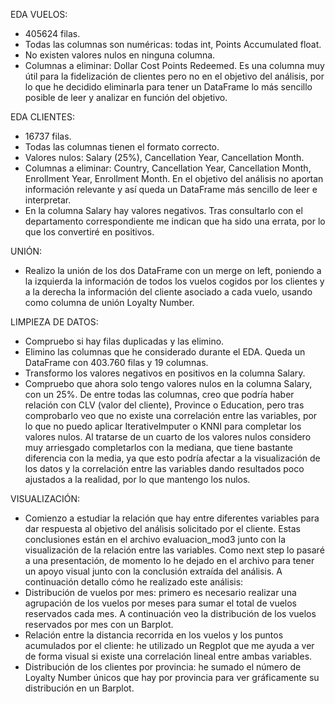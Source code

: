 EDA VUELOS:
- 405624 filas.
- Todas las columnas son numéricas: todas int, Points Accumulated float.
- No existen valores nulos en ninguna columna.
- Columnas a eliminar: Dollar Cost Points Redeemed. Es una columna muy útil para la fidelización de clientes pero no en el objetivo del análisis, por lo que he decidido eliminarla para tener un DataFrame lo más sencillo posible de leer y analizar en función del objetivo.

EDA CLIENTES:
- 16737 filas.
- Todas las columnas tienen el formato correcto.
- Valores nulos: Salary (25%), Cancellation Year, Cancellation Month.
- Columnas a eliminar: Country, Cancellation Year, Cancellation Month, Enrollment Year, Enrollment Month. En el objetivo del análisis no aportan información relevante y así queda un DataFrame más sencillo de leer e interpretar.
- En la columna Salary hay valores negativos. Tras consultarlo con el departamento correspondiente me indican que ha sido una errata, por lo que los convertiré en positivos.

UNIÓN:
- Realizo la unión de los dos DataFrame con un merge on left, poniendo a la izquierda la información de todos los vuelos cogidos por los clientes y a la derecha la información del cliente asociado a cada vuelo, usando como columna de unión Loyalty Number.

LIMPIEZA DE DATOS:
- Compruebo si hay filas duplicadas y las elimino. 
- Elimino las columnas que he considerado durante el EDA. Queda un DataFrame con 403.760 filas y 19 columnas.
- Transformo los valores negativos en positivos en la columna Salary.
- Compruebo que ahora solo tengo valores nulos en la columna Salary, con un 25%. De entre todas las columnas, creo que podría haber relación con CLV (valor del cliente), Province o Education, pero tras comprobarlo veo que no existe una correlación entre las variables, por lo que no puedo aplicar IterativeImputer o KNNI para completar los valores nulos. Al tratarse de un cuarto de los valores nulos considero muy arriesgado completarlos con la mediana, que tiene bastante diferencia con la media, ya que esto podría afectar a la visualización de los datos y la correlación entre las variables dando resultados poco ajustados a la realidad, por lo que mantengo los nulos.

VISUALIZACIÓN:
- Comienzo a estudiar la relación que hay entre diferentes variables para dar respuesta al objetivo del análisis solicitado por el cliente. Estas conclusiones están en el archivo evaluacion_mod3 junto con la visualización de la relación entre las variables. Como next step lo pasaré a una presentación, de momento lo he dejado en el archivo para tener un apoyo visual junto con la conclusión extraída del análisis. A continuación detallo cómo he realizado este análisis:
- Distribución de vuelos por mes: primero es necesario realizar una agrupación de los vuelos por meses para sumar el total de vuelos reservados cada mes. A continuación veo la distribución de los vuelos reservados por mes con un Barplot.
- Relación entre la distancia recorrida en los vuelos y los puntos acumulados por el cliente: he utilizado un Regplot que me ayuda a ver de forma visual si existe una correlación lineal entre ambas variables.
- Distribución de los clientes por provincia: he sumado el número de Loyalty Number únicos que hay por provincia para ver gráficamente su distribución en un Barplot.

